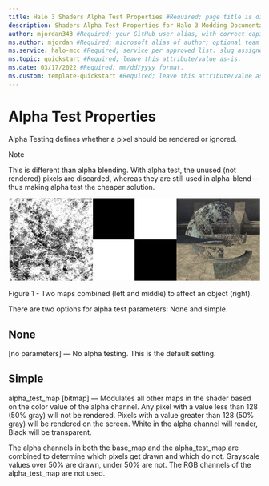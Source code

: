 ```yaml
---
title: Halo 3 Shaders Alpha Test Properties #Required; page title is displayed in search results. Include the brand.
description: Shaders Alpha Test Properties for Halo 3 Modding Documentation. #Required; article description that is displayed in search results. 
author: mjordan343 #Required; your GitHub user alias, with correct capitalization.
ms.author: mjordan #Required; microsoft alias of author; optional team alias.
ms.service: halo-mcc #Required; service per approved list. slug assigned by ACOM.
ms.topic: quickstart #Required; leave this attribute/value as-is.
ms.date: 03/17/2022 #Required; mm/dd/yyyy format.
ms.custom: template-quickstart #Required; leave this attribute/value as-is.
---
```


# Alpha Test Properties

Alpha Testing defines whether a pixel should be rendered or ignored.

> [!NOTE]
> This is different than alpha blending. With alpha test, the unused (not rendered) pixels are discarded, whereas they are still used in alpha-blend— thus making alpha test the cheaper solution.

![Three images. One black and white noise map. The second image is a black and white checker pattern. The third image is an object withteh two maps applied.](./media/H3_Shaders_AlphaExample.png)

Figure 1 - Two maps combined (left and middle) to affect an object (right).

There are two options for alpha test parameters: None and simple.

## **None**

[no parameters] — No alpha testing. This is the default setting.

## **Simple**

alpha_test_map [bitmap] — Modulates all other maps in the shader based on the color value of the alpha channel. Any pixel with a value less than 128 (50% gray) will not be rendered. Pixels with a value greater than 128 (50% gray) will be rendered on the screen. White in the alpha channel will render, Black will be transparent.

The alpha channels in both the base_map and the alpha_test_map are combined to determine which pixels get drawn and which do not. Grayscale values over 50% are drawn, under 50% are not. The RGB channels of the alpha_test_map are not used.
